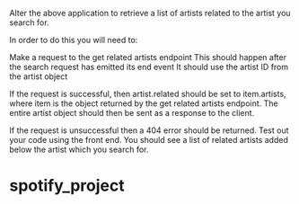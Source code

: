 Alter the above application to retrieve a list of artists related to the artist you search for.

In order to do this you will need to:

Make a request to the get related artists endpoint
This should happen after the search request has emitted its end event
It should use the artist ID from the artist object

If the request is successful, then artist.related should be set to item.artists, where item is the object returned by the get related artists endpoint.
The entire artist object should then be sent as a response to the client.

If the request is unsuccessful then a 404 error should be returned.
Test out your code using the front end. You should see a list of related artists added below the artist which you search for.

# spotify_project
